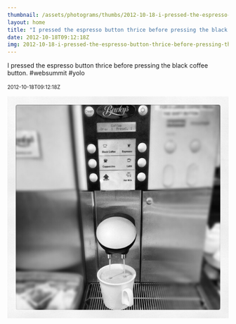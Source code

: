 ```yaml
---
thumbnail: /assets/photograms/thumbs/2012-10-18-i-pressed-the-espresso-button-thrice-before-pressing-the-black-coffee-button---websummit--yolo.jpg
layout: home
title: "I pressed the espresso button thrice before pressing the black coffee button. #websummit #yolo"
date: 2012-10-18T09:12:18Z
img: 2012-10-18-i-pressed-the-espresso-button-thrice-before-pressing-the-black-coffee-button---websummit--yolo.jpg
---
```


I pressed the espresso button thrice before pressing the black coffee button. #websummit #yolo

<small>2012-10-18T09:12:18Z</small>

![I pressed the espresso button thrice before pressing the black coffee button. #websummit #yolo](/assets/photograms/original/2012-10-18-i-pressed-the-espresso-button-thrice-before-pressing-the-black-coffee-button---websummit--yolo.jpg)
